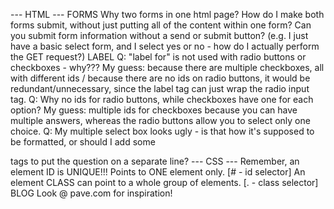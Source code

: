 --- HTML ---
FORMS
Why two forms in one html page?
How do I make both forms submit, without just putting all of the content within one form?
Can you submit form information without a send or submit button? (e.g. I just have a basic select form, and I select yes or no - how do I actually perform the GET request?)
LABEL
Q: "label for" is not used with radio buttons or checkboxes - why??? My guess: because there are multiple checkboxes, all with different ids / because there are no ids on radio buttons, it would be redundant/unnecessary, since the label tag can just wrap the radio input tag.
Q: Why no ids for radio buttons, while checkboxes have one for each option? My guess: multiple ids for checkboxes because you can have multiple answers, whereas the radio buttons allow you to select only one choice.
Q: My multiple select box looks ugly - is that how it's supposed to be formatted, or should I add some <p> tags to put the question on a separate line?
--- CSS ---
Remember, an element ID is UNIQUE!!! Points to ONE element only. [# - id selector]
An element CLASS can point to a whole group of elements. [. - class selector]
BLOG
Look @ pave.com for inspiration!
